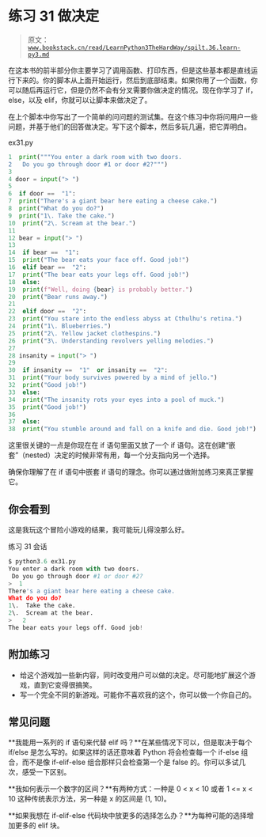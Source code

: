 # 练习 31 做决定

> 原文：[`www.bookstack.cn/read/LearnPython3TheHardWay/spilt.36.learn-py3.md`](https://www.bookstack.cn/read/LearnPython3TheHardWay/spilt.36.learn-py3.md)

在这本书的前半部分你主要学习了调用函数、打印东西，但是这些基本都是直线运行下来的。你的脚本从上面开始运行，然后到底部结束。如果你用了一个函数，你可以随后再运行它，但是仍然不会有分叉需要你做决定的情况。现在你学习了 if，else，以及 elif，你就可以让脚本来做决定了。

在上个脚本中你写出了一个简单的问问题的测试集。在这个练习中你将问用户一些问题，并基于他们的回答做决定。写下这个脚本，然后多玩几遍，把它弄明白。

ex31.py

```py
1  print("""You enter a dark room with two doors.
2   Do you go through door #1 or door #2?""")
3
4 door = input("> ")
5
6  if door ==  "1":
7  print("There's a giant bear here eating a cheese cake.")
8  print("What do you do?")
9  print("1\. Take the cake.")
10  print("2\. Scream at the bear.") 
11
12 bear = input("> ")
13
14  if bear ==  "1":
15  print("The bear eats your face off. Good job!")
16  elif bear ==  "2":
17  print("The bear eats your legs off. Good job!")
18  else:
19  print(f"Well, doing {bear} is probably better.")
20  print("Bear runs away.")
21
22  elif door ==  "2":
23  print("You stare into the endless abyss at Cthulhu's retina.")
24  print("1\. Blueberries.")
25  print("2\. Yellow jacket clothespins.")
26  print("3\. Understanding revolvers yelling melodies.")
27
28 insanity = input("> ")
29
30  if insanity ==  "1"  or insanity ==  "2":
31  print("Your body survives powered by a mind of jello.")
32  print("Good job!")
33  else:
34  print("The insanity rots your eyes into a pool of muck.")
35  print("Good job!")
36
37  else:
38  print("You stumble around and fall on a knife and die. Good job!")
```

这里很关键的一点是你现在在 if 语句里面又放了一个 if 语句。这在创建“嵌套”（nested）决定的时候非常有用，每一个分支指向另一个选择。

确保你理解了在 if 语句中嵌套 if 语句的理念。你可以通过做附加练习来真正掌握它。

## 你会看到

这是我玩这个冒险小游戏的结果，我可能玩儿得没那么好。

练习 31 会话

```py
$ python3.6 ex31.py
You enter a dark room with two doors.
 Do you go through door #1 or door #2?
>  1
There's a giant bear here eating a cheese cake.
What do you do?
1\.  Take the cake.
2\.  Scream at the bear.
>   2
The bear eats your legs off. Good job!

```

## 附加练习

*   给这个游戏加一些新内容，同时改变用户可以做的决定。尽可能地扩展这个游戏，直到它变得很搞笑。
*   写一个完全不同的新游戏。可能你不喜欢我的这个，你可以做一个你自己的。

## 常见问题

**我能用一系列的 if 语句来代替 elif 吗？**在某些情况下可以，但是取决于每个 if/else 是怎么写的。如果这样的话还意味着 Python 将会检查每一个 if-else 组合，而不是像 if-elif-else 组合那样只会检查第一个是 false 的。你可以多试几次，感受一下区别。

**我如何表示一个数字的区间？**有两种方式：一种是 0 < x < 10 或者 1 <= x < 10 这种传统表示方法，另一种是 x 的区间是 (1, 10)。

**如果我想在 if-elif-else 代码块中放更多的选择怎么办？**为每种可能的选择增加更多的 elif 块。